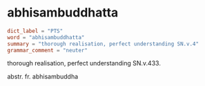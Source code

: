 # abhisambuddhatta

``` toml
dict_label = "PTS"
word = "abhisambuddhatta"
summary = "thorough realisation, perfect understanding SN.v.4"
grammar_comment = "neuter"
```

thorough realisation, perfect understanding SN.v.433.

abstr. fr. abhisambuddha

